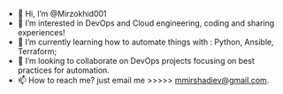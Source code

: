 - 👋 Hi, I’m @Mirzokhid001
- 👀 I’m interested in DevOps and Cloud engineering, coding and sharing experiences!
- 🌱 I’m currently learning how to automate things with : Python, Ansible, Terraform;
- 💞️ I’m looking to collaborate on DevOps projects focusing on best practices for automation.
- 📫 How to reach me? just email me >>>>> mmirshadiev@gmail.com.

<!---
Mirzokhid001/Mirzokhid001 is a ✨ special ✨ repository because its `README.md` (this file) appears on your GitHub profile.
You can click the Preview link to take a look at your changes.
--->
